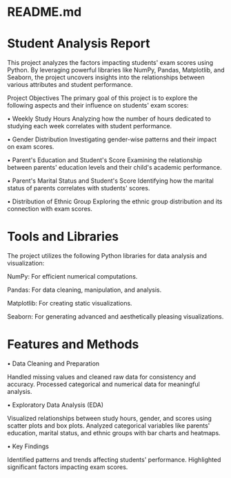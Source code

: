 # README.md

# Student Analysis Report
This project analyzes the factors impacting students' exam scores using Python. By leveraging powerful libraries like NumPy, Pandas, Matplotlib, and Seaborn, the project uncovers insights into the relationships between various attributes and student performance.

Project Objectives
The primary goal of this project is to explore the following aspects and their influence on students' exam scores:

• Weekly Study Hours
Analyzing how the number of hours dedicated to studying each week correlates with student performance.

• Gender Distribution
Investigating gender-wise patterns and their impact on exam scores.

• Parent's Education and Student's Score
Examining the relationship between parents' education levels and their child's academic performance.

• Parent's Marital Status and Student's Score
Identifying how the marital status of parents correlates with students' scores.

• Distribution of Ethnic Group
Exploring the ethnic group distribution and its connection with exam scores.

# Tools and Libraries
The project utilizes the following Python libraries for data analysis and visualization:

NumPy: For efficient numerical computations.

Pandas: For data cleaning, manipulation, and analysis.

Matplotlib: For creating static visualizations.

Seaborn: For generating advanced and aesthetically pleasing visualizations.

# Features and Methods

• Data Cleaning and Preparation

Handled missing values and cleaned raw data for consistency and accuracy.
Processed categorical and numerical data for meaningful analysis.

• Exploratory Data Analysis (EDA)

Visualized relationships between study hours, gender, and scores using scatter plots and box plots.
Analyzed categorical variables like parents' education, marital status, and ethnic groups with bar charts and heatmaps.

• Key Findings

Identified patterns and trends affecting students' performance.
Highlighted significant factors impacting exam scores.


